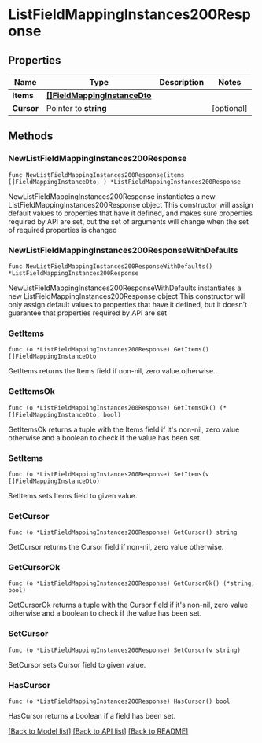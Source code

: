 # ListFieldMappingInstances200Response

## Properties

Name | Type | Description | Notes
------------ | ------------- | ------------- | -------------
**Items** | [**[]FieldMappingInstanceDto**](FieldMappingInstanceDto.md) |  | 
**Cursor** | Pointer to **string** |  | [optional] 

## Methods

### NewListFieldMappingInstances200Response

`func NewListFieldMappingInstances200Response(items []FieldMappingInstanceDto, ) *ListFieldMappingInstances200Response`

NewListFieldMappingInstances200Response instantiates a new ListFieldMappingInstances200Response object
This constructor will assign default values to properties that have it defined,
and makes sure properties required by API are set, but the set of arguments
will change when the set of required properties is changed

### NewListFieldMappingInstances200ResponseWithDefaults

`func NewListFieldMappingInstances200ResponseWithDefaults() *ListFieldMappingInstances200Response`

NewListFieldMappingInstances200ResponseWithDefaults instantiates a new ListFieldMappingInstances200Response object
This constructor will only assign default values to properties that have it defined,
but it doesn't guarantee that properties required by API are set

### GetItems

`func (o *ListFieldMappingInstances200Response) GetItems() []FieldMappingInstanceDto`

GetItems returns the Items field if non-nil, zero value otherwise.

### GetItemsOk

`func (o *ListFieldMappingInstances200Response) GetItemsOk() (*[]FieldMappingInstanceDto, bool)`

GetItemsOk returns a tuple with the Items field if it's non-nil, zero value otherwise
and a boolean to check if the value has been set.

### SetItems

`func (o *ListFieldMappingInstances200Response) SetItems(v []FieldMappingInstanceDto)`

SetItems sets Items field to given value.


### GetCursor

`func (o *ListFieldMappingInstances200Response) GetCursor() string`

GetCursor returns the Cursor field if non-nil, zero value otherwise.

### GetCursorOk

`func (o *ListFieldMappingInstances200Response) GetCursorOk() (*string, bool)`

GetCursorOk returns a tuple with the Cursor field if it's non-nil, zero value otherwise
and a boolean to check if the value has been set.

### SetCursor

`func (o *ListFieldMappingInstances200Response) SetCursor(v string)`

SetCursor sets Cursor field to given value.

### HasCursor

`func (o *ListFieldMappingInstances200Response) HasCursor() bool`

HasCursor returns a boolean if a field has been set.


[[Back to Model list]](../README.md#documentation-for-models) [[Back to API list]](../README.md#documentation-for-api-endpoints) [[Back to README]](../README.md)


